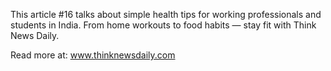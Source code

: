 This article #16 talks about simple health tips for working professionals and students in India. From home workouts to food habits — stay fit with Think News Daily.

Read more at: www.thinknewsdaily.com
